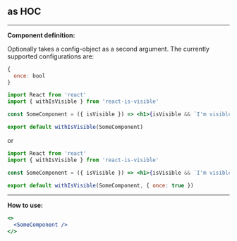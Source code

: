 ## as HOC

---

**Component definition:**

Optionally takes a config-object as a second argument. The currently supported configurations are:

```js
{
  once: bool
}
```

```jsx
import React from 'react'
import { withIsVisible } from 'react-is-visible'

const SomeComponent = ({ isVisible }) => <h1>{isVisible && `I'm visible!`}</h1>

export default withIsVisible(SomeComponent)
```

or

```jsx
import React from 'react'
import { withIsVisible } from 'react-is-visible'

const SomeComponent = ({ isVisible }) => <h1>{isVisible && `I'm visible!`}</h1>

export default withIsVisible(SomeComponent, { once: true })
```

---

**How to use:**

```jsx
<>
  <SomeComponent />
</>
```
